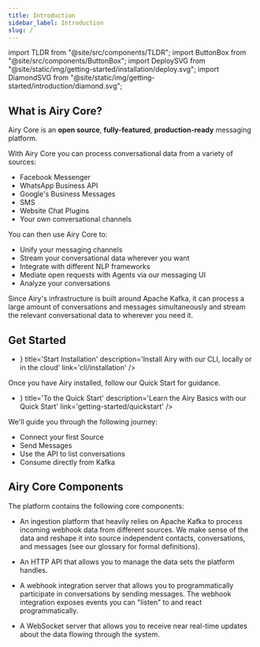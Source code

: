 ```yaml
---
title: Introduction
sidebar_label: Introduction
slug: /
---
```


import TLDR from "@site/src/components/TLDR";
import ButtonBox from "@site/src/components/ButtonBox";
import DeploySVG from "@site/static/img/getting-started/installation/deploy.svg";
import DiamondSVG from "@site/static/img/getting-started/introduction/diamond.svg";

## What is Airy Core?

<TLDR>

Airy Core is an **open source**, **fully-featured**, **production-ready**
messaging platform.

</TLDR>

With Airy Core you can process conversational data from a variety of sources:

- Facebook Messenger
- WhatsApp Business API
- Google's Business Messages
- SMS
- Website Chat Plugins
- Your own conversational channels

You can then use Airy Core to:

- Unify your messaging channels
- Stream your conversational data wherever you want
- Integrate with different NLP frameworks
- Mediate open requests with Agents via our messaging UI
- Analyze your conversations

Since Airy's infrastructure is built around Apache Kafka, it can process a large
amount of conversations and messages simultaneously and stream the relevant
conversational data to wherever you need it.

## Get Started

<ul style={{
    listStyleType: "none",
    padding: 0
}}>

<li style={{
    marginBottom: '12px'
}}>
<ButtonBox 
    icon={() => <DeploySVG />}
    title='Start Installation' 
    description='Install Airy with our CLI, locally or in the cloud' 
    link='cli/installation'
/>
</li>

</ul>

Once you have Airy installed, follow our Quick Start for guidance.

<ul style={{
    listStyleType: "none",
    padding: 0
}}>

<li style={{
    marginBottom: '12px'
}}>
<ButtonBox 
    icon={() => <DiamondSVG />}
    title='To the Quick Start' 
    description='Learn the Airy Basics with our Quick Start' 
    link='getting-started/quickstart'
/>
</li>

</ul>

We'll guide you through the following journey:

- Connect your first Source
- Send Messages
- Use the API to list conversations
- Consume directly from Kafka

## Airy Core Components

The platform contains the following core components:

- An ingestion platform that heavily relies on Apache Kafka to process incoming
  webhook data from different sources. We make sense of the data and reshape it
  into source independent contacts, conversations, and messages (see our
  glossary for formal definitions).

- An HTTP API that allows you to manage the data sets the platform handles.

- A webhook integration server that allows you to programmatically participate
  in conversations by sending messages. The webhook integration exposes events
  you can "listen" to and react programmatically.

- A WebSocket server that allows you to receive near real-time updates about the
  data flowing through the system.
